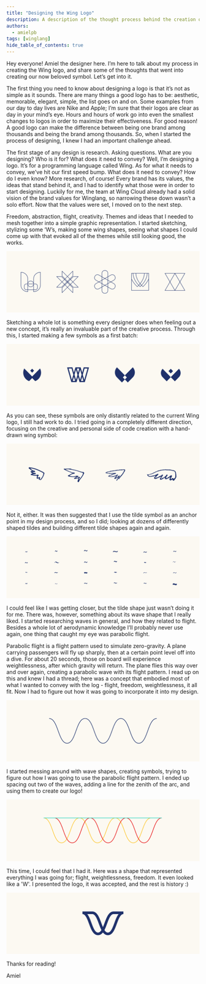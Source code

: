 ```yaml
---
title: "Designing the Wing Logo"
description: A description of the thought process behind the creation of the Wing logo
authors: 
  - amielpb
tags: [winglang]
hide_table_of_contents: true
---
```


Hey everyone! Amiel the designer here. I’m here to talk about my process in creating the Wing logo, and share some of the thoughts that went into creating our now beloved symbol. Let’s get into it.

The first thing you need to know about designing a logo is that it’s not as simple as it sounds. There are many things a good logo has to be: aesthetic, memorable, elegant, simple, the list goes on and on. Some examples from our day to day lives are Nike and Apple; I’m sure that their logos are clear as day in your mind’s eye. Hours and hours of work go into even the smallest changes to logos in order to maximize their effectiveness. For good reason! A good logo can make the difference between being one brand among thousands and being the brand among thousands. So, when I started the process of designing, I knew I had an important challenge ahead.

The first stage of any design is research. Asking questions. What are you designing? Who is it for? What does it need to convey? Well, I’m designing a logo. It’s for a programming language called Wing. As for what it needs to convey, we’ve hit our first speed bump. What does it need to convey? How do I even know? More research, of course! Every brand has its values, the ideas that stand behind it, and I had to identify what those were in order to start designing. Luckily for me, the team at Wing Cloud already had a solid vision of the brand values for Winglang, so narrowing these down wasn’t a solo effort. Now that the values were set, I moved on to the next step.

Freedom, abstraction, flight, creativity. Themes and ideas that I needed to mesh together into a simple graphic representation. I started sketching, stylizing some ‘W’s, making some wing shapes, seeing what shapes I could come up with that evoked all of the themes while still looking good, the works.

![Alt text](<assets/amiel blog 1.png>)

Sketching a whole lot is something every designer does when feeling out a new concept, it’s really an invaluable part of the creative process. Through this, I started making a few symbols as a first batch:

![Alt text](<assets/amiel blog 2.png>)

As you can see, these symbols are only distantly related to the current Wing logo, I still had work to do. I tried going in a completely different direction, focusing on the creative and personal side of code creation with a hand-drawn wing symbol:

![Alt text](<assets/amiel blog 3.png>)

Not it, either. It was then suggested that I use the tilde symbol as an anchor point in my design process, and so I did; looking at dozens of differently shaped tildes and building different tilde shapes again and again.

![Alt text](<assets/amiel blog 4.png>)

 I could feel like I was getting closer, but the tilde shape just wasn’t doing it for me. There was, however, something about its wave shape that I really liked. I started researching waves in general, and how they related to flight. Besides a whole lot of aerodynamic knowledge I’ll probably never use again, one thing that caught my eye was parabolic flight.

Parabolic flight is a flight pattern used to simulate zero-gravity. A plane carrying passengers will fly up sharply, then at a certain point level off into a dive. For about 20 seconds, those on board will experience weightlessness, after which gravity will return. The plane flies this way over and over again, creating a parabolic wave with its flight pattern. I read up on this and knew I had a thread; here was a concept that embodied most of what I wanted to convey with the log - flight, freedom, weightlessness, it all fit. Now I had to figure out how it was going to incorporate it into my design. 

![Alt text](<assets/amiel blog 5.png>)

I started messing around with wave shapes, creating symbols, trying to figure out how I was going to use the parabolic flight pattern. I ended up spacing out two of the waves, adding a line for the zenith of the arc, and using them to create our logo!

![Alt text](<assets/amiel blog 6.png>)

This time, I could feel that I had it. Here was a shape that represented everything I was going for; flight, weightlessness, freedom. It even looked like a 'W'. I presented the logo, it was accepted, and the rest is history :) 

![Alt text](<assets/amiel blog 7.png>)

Thanks for reading!

Amiel



